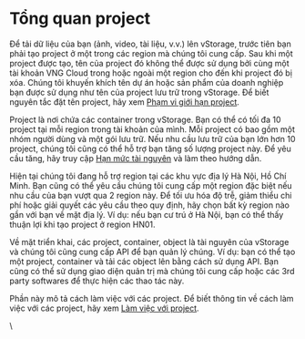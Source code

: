 # Tổng quan project

Để tải dữ liệu của bạn (ảnh, video, tài liệu, v.v.) lên vStorage, trước tiên bạn phải tạo project ở một trong các region mà chúng tôi cung cấp. Sau khi một project được tạo, tên của project đó không thể được sử dụng bởi cùng một tài khoản VNG Cloud trong hoặc ngoài một region cho đến khi project đó bị xóa. Chúng tôi khuyến khích tên dự án hoặc sản phẩm của doanh nghiệp bạn được sử dụng như tên của project lưu trữ trong vStorage. Để biết nguyên tắc đặt tên project, hãy xem [Phạm vi giới hạn project](https://docs.vngcloud.vn/vng-cloud-document/vn/vstorage/object-storage/vstorage-hcm03/cac-tinh-nang-cua-vstorage/lam-viec-voi-project/pham-vi-gioi-han-project).

Project là nơi chứa các container trong vStorage. Bạn có thể có tối đa 10 project tại mỗi region trong tài khoản của mình. Mỗi project có bao gồm một nhóm người dùng và một gói lưu trữ. Nếu nhu cầu lưu trữ của bạn lớn hơn 10 project, chúng tôi cũng có thể hỗ trợ bạn tăng số lượng project này. Để yêu cầu tăng, hãy truy cập [Hạn mức tài nguyên](https://docs.vngcloud.vn/vng-cloud-document/vn/vstorage/object-storage/vstorage-hcm03/han-muc-tai-nguyen) và làm theo hướng dẫn. 

Hiện tại chúng tôi đang hỗ trợ region tại các khu vực địa lý Hà Nội, Hồ Chí Minh. Bạn cũng có thể yêu cầu chúng tôi cung cấp một region đặc biệt nếu nhu cầu của bạn vượt qua 2 region này. Để tối ưu hóa độ trễ, giảm thiểu chi phí hoặc giải quyết các yêu cầu theo quy định, hãy chọn bất kỳ region nào gần với bạn về mặt địa lý. Ví dụ: nếu bạn cư trú ở Hà Nội, bạn có thể thấy thuận lợi khi tạo project ở region HN01. 

Về mặt triển khai, các project, container, object là tài nguyên của vStorage và chúng tôi cũng cung cấp API để bạn quản lý chúng. Ví dụ: bạn có thể tạo một project, container và tải các object lên bằng cách sử dụng API. Bạn cũng có thể sử dụng giao diện quản trị mà chúng tôi cung cấp hoặc các 3rd party softwares để thực hiện các thao tác này. 

Phần này mô tả cách làm việc với các project. Để biết thông tin về cách làm việc với các project, hãy xem [Làm việc với project](https://docs.vngcloud.vn/vng-cloud-document/vn/vstorage/object-storage/vstorage-hcm03/cac-tinh-nang-cua-vstorage/lam-viec-voi-project).

\
